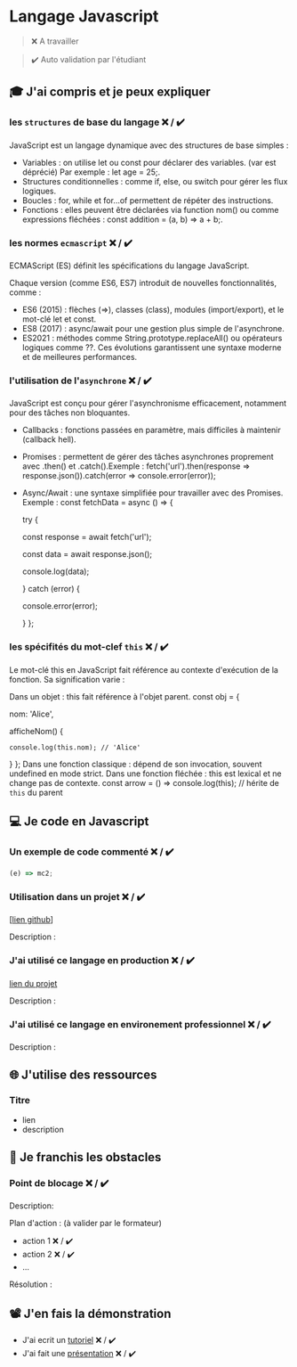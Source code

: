 # Langage Javascript

> ❌ A travailler

> ✔️ Auto validation par l'étudiant

## 🎓 J'ai compris et je peux expliquer

### les `structures` de base du langage ❌ / ✔️

JavaScript est un langage dynamique avec des structures de base simples :

- Variables : on utilise let ou const pour déclarer des variables. (var est déprécié) Par exemple : let age = 25;.
- Structures conditionnelles : comme if, else, ou switch pour gérer les flux logiques.
- Boucles : for, while et for...of permettent de répéter des instructions.
- Fonctions : elles peuvent être déclarées via function nom() ou comme expressions fléchées : const addition = (a, b) => a + b;.


### les normes `ecmascript` ❌ / ✔️

ECMAScript (ES) définit les spécifications du langage JavaScript.

Chaque version (comme ES6, ES7) introduit de nouvelles fonctionnalités, comme :
- ES6 (2015) : flèches (=>), classes (class), modules (import/export), et le mot-clé let et const.
- ES8 (2017) : async/await pour une gestion plus simple de l'asynchrone.
- ES2021 : méthodes comme String.prototype.replaceAll() ou opérateurs logiques comme ??.
Ces évolutions garantissent une syntaxe moderne et de meilleures performances.


### l'utilisation de l'`asynchrone` ❌ / ✔️

JavaScript est conçu pour gérer l'asynchronisme efficacement, notamment pour des tâches non bloquantes.

- Callbacks : fonctions passées en paramètre, mais difficiles à maintenir (callback hell).
- Promises : permettent de gérer des tâches asynchrones proprement avec .then() et .catch().Exemple :
fetch('url').then(response => response.json()).catch(error => console.error(error));

- Async/Await : une syntaxe simplifiée pour travailler avec des Promises. Exemple :
const fetchData = async () => {

  try {
  
    const response = await fetch('url');
  
    const data = await response.json();
  
    console.log(data);
  
  } catch (error) {
  
    console.error(error);
  
  }
};


### les spécifités du mot-clef `this` ❌ / ✔️

Le mot-clé this en JavaScript fait référence au contexte d'exécution de la fonction. Sa signification varie :

Dans un objet : this fait référence à l'objet parent.
const obj = {

  nom: 'Alice',
  
  afficheNom() {
  
    console.log(this.nom); // 'Alice'
    
  }
};
Dans une fonction classique : dépend de son invocation, souvent undefined en mode strict.
Dans une fonction fléchée : this est lexical et ne change pas de contexte.
const arrow = () => console.log(this); // hérite de `this` du parent


## 💻 Je code en Javascript

### Un exemple de code commenté ❌ / ✔️

```javascript
(e) => mc2;
```

### Utilisation dans un projet ❌ / ✔️

[[lien github]([...](https://github.com/Dezau1995/Soundwave))]

Description :

### J'ai utilisé ce langage en production ❌ / ✔️

[lien du projet]([...](https://github.com/Dezau1995/Soundwave))

Description :

### J'ai utilisé ce langage en environement professionnel ❌ / ✔️

Description :

## 🌐 J'utilise des ressources

### Titre

- lien
- description

## 🚧 Je franchis les obstacles

### Point de blocage ❌ / ✔️

Description:

Plan d'action : (à valider par le formateur)

- action 1 ❌ / ✔️
- action 2 ❌ / ✔️
- ...

Résolution :

## 📽️ J'en fais la démonstration

- J'ai ecrit un [tutoriel](...) ❌ / ✔️
- J'ai fait une [présentation](...) ❌ / ✔️

